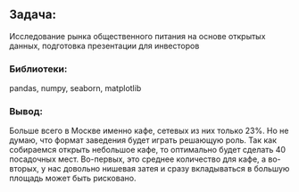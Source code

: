 ## Задача:

Исследование рынка общественного питания на основе открытых данных, подготовка презентации для инвесторов

### Библиотеки:

pandas, numpy, seaborn, matplotlib

### Вывод:

Больше всего в Москве именно кафе, сетевых из них только 23%. Но не думаю, что формат заведения будет играть решающую роль. Так как собираемся открыть небольшое кафе, то оптимально будет сделать 40 посадочных мест. Во-первых, это среднее количество для кафе, а во-вторых, у нас довольно нишевая затея и сразу вкладываться в большую площадь может быть рисковано.
